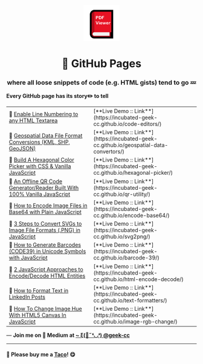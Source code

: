 <div align="center">
  <img src="https://github.com/incubated-geek-cc/OfflinePDFViewer/raw/main/img/logo.png" width="96" alt="logo">

  # 📄 GitHub Pages

  ### where all loose snippets of code (e.g. HTML gists) tend to go 💤

<div align="left">

  **Every GitHub page has its story✏️ to tell**

</div>
<div align="left">
	<table>
		<tr>
			<td>📑 <a href='https://medium.com/weekly-webtips/enable-line-numbering-to-any-html-textarea-35e15ea320e2' target='_blank'>Enable Line Numbering to any HTML Textarea</a></td>
			<td>[**Live Demo :: Link**](https://incubated-geek-cc.github.io/code-editors/)</td>
		</tr>
		<tr>
			<td>📑 <a href='https://towardsdatascience.com/geospatial-file-format-conversions-kml-shp-geojson-25261beb2153' target='_blank'>Geospatial Data File Format Conversions (KML, SHP, GeoJSON)</a></td>
			<td>[**Live Demo :: Link**](https://incubated-geek-cc.github.io/geospatial-data-convertors/)</td>
		</tr>
		<tr>
			<td>📑 <a href='https://medium.com/weekly-webtips/build-a-hexagonal-color-picker-with-css-vanilla-javascript-36e62d10527' target='_blank'>Build A Hexagonal Color Picker with CSS & Vanilla JavaScript</a></td>
			<td>[**Live Demo :: Link**](https://incubated-geek-cc.github.io/hexagonal-picker/)</td>
		</tr>
		<tr>
			<td>📑 <a href='https://javascript.plainenglish.io/an-offline-qr-code-generator-reader-built-in-100-vanilla-javascript-b7e8aec812e8' target='_blank'>An Offline QR Code Generator/Reader Built With 100% Vanilla JavaScript</a></td>
			<td>[**Live Demo :: Link**](https://incubated-geek-cc.github.io/qr-utility/)</td>
		</tr>
		<tr>
			<td>📑 <a href='https://javascript.plainenglish.io/how-to-encode-image-files-in-base64-with-plain-javascript-4927fa08e063' target='_blank'>How to Encode Image Files in Base64 with Plain JavaScript</a></td>
			<td>[**Live Demo :: Link**](https://incubated-geek-cc.github.io/encode-base64/)</td>
		</tr>
		<tr>
			<td>📑 <a href='https://javascript.plainenglish.io/3-steps-to-convert-svgs-to-image-file-formats-png-in-javascript-5394bf837185' target='_blank'>3 Steps to Convert SVGs to Image File Formats (.PNG) in JavaScript</a></td>
			<td>[**Live Demo :: Link**](https://incubated-geek-cc.github.io/svg2png/)</td>
		</tr>
		<tr>
			<td>📑 <a href='https://medium.com/weekly-webtips/how-to-generate-barcodes-code39-in-unicode-symbols-with-javascript-3d53559b877c' target='_blank'>How to Generate Barcodes (CODE39) in Unicode Symbols with JavaScript</a></td>
			<td>[**Live Demo :: Link**](https://incubated-geek-cc.github.io/barcode-39/)</td>
		</tr>
		<tr>
			<td>📑 <a href='https://javascript.plainenglish.io/here-are-2-javascript-approaches-to-encode-decode-html-entities-52989bb12031' target='_blank'>2 JavaScript Approaches to Encode/Decode HTML Entities</a></td>
			<td>[**Live Demo :: Link**](https://incubated-geek-cc.github.io/html-encode-decode/)</td>
		</tr>
		<tr>
			<td>📑 <a href='https://medium.com/geekculture/how-to-format-text-in-linkedin-posts-808e322f9e59' target='_blank'>How to Format Text in LinkedIn Posts</a></td>
			<td>[**Live Demo :: Link**](https://incubated-geek-cc.github.io/text-formatters/)</td>
		</tr>
		<tr>
			<td>📑 <a href='https://javascript.plainenglish.io/how-to-change-image-hue-with-html5-canvas-in-javascript-514f0e8226a0' target='_blank'>How To Change Image Hue With HTML5 Canvas In JavaScript</a></td>
			<td>[**Live Demo :: Link**](https://incubated-geek-cc.github.io/image-rgb-change/)</td>
		</tr>
	</table>
</div>
</div>

<p>— <b>Join me on 📝 <b>Medium</b> at <a href='https://medium.com/@geek-cc' target='_blank'>~ ξ(🎀˶❛◡❛) @geek-cc</a></b></p>

---

#### 🌮 Please buy me a <a href='https://www.buymeacoffee.com/geekcc' target='_blank'>Taco</a>! 😋